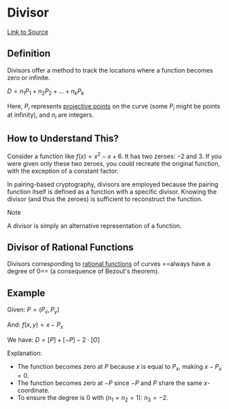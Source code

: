 # Divisor

[Link to Source](https://crypto.stackexchange.com/questions/55342/i-cannot-understand-the-concept-of-a-divisor-for-an-elliptic-curve)

## Definition

Divisors offer a method to track the locations where a function becomes zero or infinite.

$D = n_1P_1 + n_2P_2 + \ldots + n_kP_k$

Here, $P_i$ represents [projective points](homogeneous_polynomial_or_projective_model.md) on the curve (some $P_i$ might
be points at infinity), and $n_i$ are integers.

## How to Understand This?

Consider a function like $f(x) = x^2 - x + 6$. It has two zeroes: $-2$ and $3$. If you were given only these two zeroes,
you could recreate the original function, with the exception of a constant factor.

In pairing-based cryptography, divisors are employed because the pairing function itself is defined as a function with a
specific divisor. Knowing the divisor (and thus the zeroes) is sufficient to reconstruct the function.

> [!NOTE]  
> A divisor is simply an alternative representation of a function.

## Divisor of Rational Functions

Divisors corresponding to [rational functions](rational_function.md) of curves ==always have a degree of $0$== (a consequence of Bezout's theorem).

## Example

Given: $P = (P_x, P_y)$

And: $f(x, y) = x - P_x$

We have: $D = [P] + [-P] - 2 \cdot [O]$

Explanation:

- The function becomes zero at $P$ because $x$ is equal to $P_x$, making $x - P_x = 0$.
- The function becomes zero at $-P$ since $-P$ and $P$ share the same $x$-coordinate.
- To ensure the degree is $0$ with ($n_1 = n_2 = 1$): $n_3 = -2$.